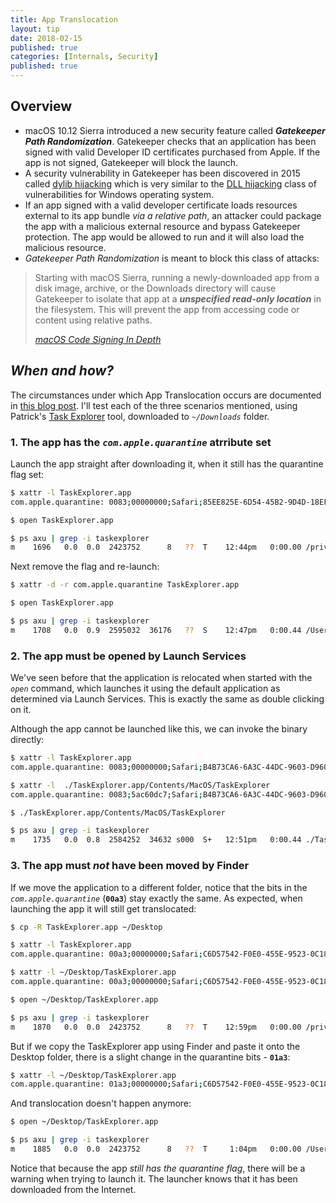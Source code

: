 ```yaml
---
title: App Translocation
layout: tip
date: 2018-02-15
published: true
categories: [Internals, Security]
published: true
---
```


## Overview

* macOS 10.12 Sierra introduced a new security feature called **_Gatekeeper Path Randomization_**. Gatekeeper checks that an application has been signed with valid Developer ID certificates purchased from Apple. If the app is not signed, Gatekeeper will block the launch.
* A security vulnerability in Gatekeeper has been discovered in 2015 called [dylib hijacking](https://www.virusbulletin.com/virusbulletin/2015/03/dylib-hijacking-os-x) which is very similar to the [DLL hijacking](http://resources.infosecinstitute.com/dll-hijacking-attacks-revisited/#gref) class of vulnerabilities for Windows operating system. 
* If an app signed with a valid developer certificate loads resources external to its app bundle _via a relative path_, an attacker could package the app with a malicious external resource and bypass Gatekeeper protection. The app would be allowed to run and it will also load the malicious resource.
* *Gatekeeper Path Randomization* is meant to block this class of attacks:
<blockquote>
<p>Starting with macOS Sierra, running a newly-downloaded app from a disk image, archive, or the Downloads directory will cause Gatekeeper to isolate that app at a <i><b>unspecified read-only location</b></i> in the filesystem. This will prevent the app from accessing code or content using relative paths.
</p>
<cite><a target="_blank" href="https://developer.apple.com/library/content/technotes/tn2206/_index.html">macOS Code Signing In Depth</a></cite>
</blockquote>
  
## *When and how?*

The circumstances under which App Translocation occurs are documented in [this blog post](https://lapcatsoftware.com/articles/app-translocation.html). I'll test each of the three scenarios mentioned, using Patrick's [Task Explorer](https://objective-see.com/products/taskexplorer.html) tool, downloaded to _```~/Downloads```_ folder.

### 1. The app has the _```com.apple.quarantine```_ atrribute set

Launch the app straight after downloading it, when it still has the quarantine flag set:

```bash
$ xattr -l TaskExplorer.app
com.apple.quarantine: 0083;00000000;Safari;85EE825E-6D54-45B2-9D4D-18EF536FE29F

$ open TaskExplorer.app

$ ps axu | grep -i taskexplorer
m    1696   0.0  0.0  2423752      8   ??  T    12:44pm   0:00.00 /private/var/folders/p0/[..]/T/AppTranslocation/[..]/d/TaskExplorer.app/Contents/MacOS/TaskExplorer -psn_0_438379
```

Next remove the flag and re-launch:

```bash
$ xattr -d -r com.apple.quarantine TaskExplorer.app

$ open TaskExplorer.app

$ ps axu | grep -i taskexplorer
m    1708   0.0  0.9  2595032  36176   ??  S    12:47pm   0:00.44 /Users/m/Downloads/TaskExplorer.app/Contents/MacOS/TaskExplorer
```

### 2. The app must be opened by Launch Services

We've seen before that the application is relocated when started with the _```open```_ command, which launches it using the default application as determined via Launch Services. This is exactly the same as double clicking on it.

Although the app cannot be launched like this, we can invoke the binary directly:

```bash
$ xattr -l TaskExplorer.app
com.apple.quarantine: 0083;00000000;Safari;B4B73CA6-6A3C-44DC-9603-D960BC5876D0

$ xattr -l  ./TaskExplorer.app/Contents/MacOS/TaskExplorer
com.apple.quarantine: 0083;5ac60dc7;Safari;B4B73CA6-6A3C-44DC-9603-D960BC5876D0

$ ./TaskExplorer.app/Contents/MacOS/TaskExplorer

$ ps axu | grep -i taskexplorer
m    1735   0.0  0.8  2584252  34632 s000  S+   12:51pm   0:00.44 ./TaskExplorer.app/Contents/MacOS/TaskExplorer
```

### 3. The app must *not* have been moved by Finder

If we move the application to a different folder, notice that the bits in the _```com.apple.quarantine```_ (**```00a3```**) stay exactly the same. As expected, when launching the app it will still get translocated:

```bash
$ cp -R TaskExplorer.app ~/Desktop

$ xattr -l TaskExplorer.app
com.apple.quarantine: 00a3;00000000;Safari;C6D57542-F0E0-455E-9523-0C183E54EA8E

$ xattr -l ~/Desktop/TaskExplorer.app
com.apple.quarantine: 00a3;00000000;Safari;C6D57542-F0E0-455E-9523-0C183E54EA8E

$ open ~/Desktop/TaskExplorer.app

$ ps axu | grep -i taskexplorer
m    1870   0.0  0.0  2423752      8   ??  T    12:59pm   0:00.00 /private/var/folders/p0/[..]/T/AppTranslocation/[..]/d/TaskExplorer.app/Contents/MacOS/TaskExplorer -psn_0_528513
```

But if we copy the TaskExplorer app using Finder and paste it onto the Desktop folder, there is a slight change in the quarantine bits - **```01a3```**:

```bash
$ xattr -l ~/Desktop/TaskExplorer.app
com.apple.quarantine: 01a3;00000000;Safari;C6D57542-F0E0-455E-9523-0C183E54EA8E
```

And translocation doesn't happen anymore:

```bash
$ open ~/Desktop/TaskExplorer.app

$ ps axu | grep -i taskexplorer
m    1885   0.0  0.0  2423752      8   ??  T     1:04pm   0:00.00 /Users/m/Desktop/TaskExplorer.app/Contents/MacOS/TaskExplorer -psn_0_536707
```

<div class="box-note">
Notice that because the app <i>still has the quarantine flag</i>, there will be a warning when trying to launch it. The launcher knows that it has been downloaded from the Internet.
</div>
